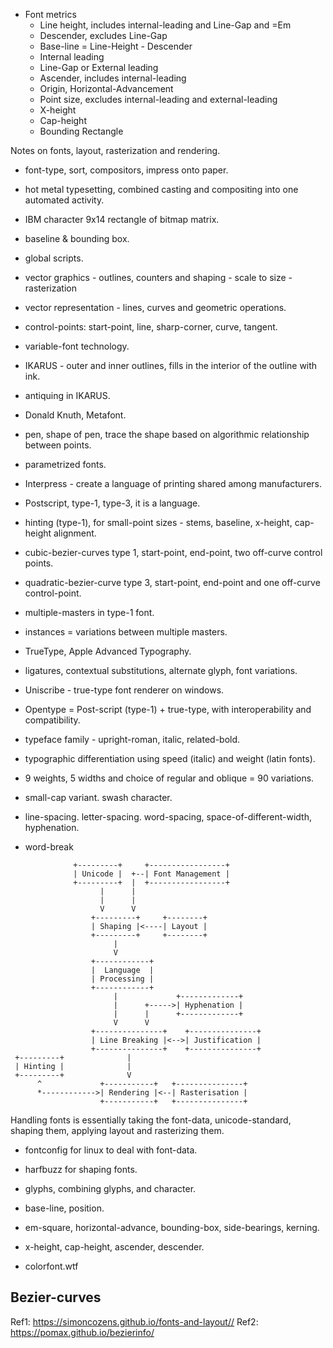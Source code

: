 * Font metrics
  * Line height, includes internal-leading and Line-Gap and =Em
  * Descender, excludes Line-Gap
  * Base-line = Line-Height - Descender
  * Internal leading
  * Line-Gap or External leading
  * Ascender, includes internal-leading
  * Origin, Horizontal-Advancement
  * Point size, excludes internal-leading and external-leading
  * X-height
  * Cap-height
  * Bounding Rectangle

Notes on fonts, layout, rasterization and rendering.

* font-type, sort, compositors, impress onto paper.
* hot metal typesetting, combined casting and compositing into one automated activity.
* IBM character 9x14 rectangle of bitmap matrix.
* baseline & bounding box.
* global scripts.
* vector graphics - outlines, counters and shaping - scale to size - rasterization
* vector representation - lines, curves and geometric operations.
* control-points: start-point, line, sharp-corner, curve, tangent.
* variable-font technology.

* IKARUS - outer and inner outlines, fills in the interior of the outline with ink.
* antiquing in IKARUS.

* Donald Knuth, Metafont.
* pen, shape of pen, trace the shape based on algorithmic relationship between points.
* parametrized fonts.

* Interpress - create a language of printing shared among manufacturers.
* Postscript, type-1, type-3, it is a language.
* hinting (type-1), for small-point sizes - stems, baseline, x-height, cap-height alignment.
* cubic-bezier-curves type 1, start-point, end-point, two off-curve control points.
* quadratic-bezier-curve type 3, start-point, end-point and one off-curve control-point.
* multiple-masters in type-1 font.
* instances = variations between multiple masters.

* TrueType, Apple Advanced Typography.
* ligatures, contextual substitutions, alternate glyph, font variations.
* Uniscribe - true-type font renderer on windows.
* Opentype = Post-script (type-1) + true-type, with interoperability and compatibility.
* typeface family - upright-roman, italic, related-bold.
* typographic differentiation using speed (italic) and weight (latin fonts).
* 9 weights, 5 widths and choice of regular and oblique = 90 variations.

* small-cap variant. swash character.
* line-spacing. letter-spacing. word-spacing, space-of-different-width, hyphenation.
* word-break

```
              +---------+     +-----------------+
              | Unicode |  +--| Font Management |
              +---------+  |  +-----------------+
                    |      |
                    |      |
                    V      V
                  +---------+     +--------+
                  | Shaping |<----| Layout |
                  +---------+     +--------+
                       |
                       V
                  +------------+
                  |  Language  |
                  | Processing |
                  +------------+
                       |             +-------------+
                       |      +----->| Hyphenation |
                       |      |      +-------------+
                       V      V
                  +---------------+    +---------------+
                  | Line Breaking |<-->| Justification |
                  +---------------+    +---------------+
 +---------+              |
 | Hinting |              |
 +---------+              V
      ^             +-----------+   +---------------+
      *------------>| Rendering |<--| Rasterisation |
                    +-----------+   +---------------+
```

Handling fonts is essentially taking the font-data, unicode-standard,
shaping them, applying layout and rasterizing them.

* fontconfig for linux to deal with font-data.
* harfbuzz for shaping fonts.

* glyphs, combining glyphs, and character.

* base-line, position.
* em-square, horizontal-advance, bounding-box, side-bearings, kerning.
* x-height, cap-height, ascender, descender.

* colorfont.wtf

Bezier-curves
-------------

Ref1: https://simoncozens.github.io/fonts-and-layout//
Ref2: https://pomax.github.io/bezierinfo/
